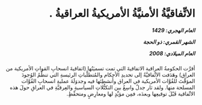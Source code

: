 <h1 dir="rtl">الاتِّفاقيَّةُ الأمنيَّةُ الأمريكيةُ العراقيةُ .</h1>

<h5 dir="rtl">العام الهجري:  1429

الشهر القمري: ذو الحجة

العام الميلادي: 2008</h5>

<p dir="rtl">أقرَّت الحكومةُ العراقية الاتفاقيةَ التي تمت تسميَتُها (اتفاقيةَ انسحابِ القواتِ الأمريكية من العراق) وهَدَفت الاتِّفاقيَّةُ إلى تحديدِ الأحكام والمُتطلَّباتِ الرئيسةِ التي تنظِّمُ الوُجودَ المؤقَّتَ للقُوَّات الأمريكية في العراق وأَنشطِتَها فيه وجدوَلَةَ عمليةِ انسحابِ القُوَّات المسلحة منها. ولقد ثار جدلٌ واسِعٌ بين التكتُّلاتِ السياسيةِ والعِرقيَّةِ في العراقِ حولَ هذه الاتِّفاقية قَبْلَ توقيعِها وبعدَه، فمِن مؤيِّدٍ لها ومعارِضٍ ومتحفِّظٍ.</p></br>
